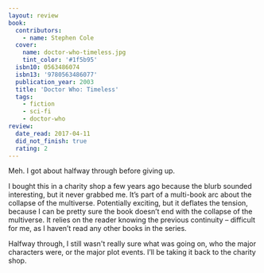 ```yaml
---
layout: review
book:
  contributors:
    - name: Stephen Cole
  cover:
    name: doctor-who-timeless.jpg
    tint_color: '#1f5b95'
  isbn10: 0563486074
  isbn13: '9780563486077'
  publication_year: 2003
  title: 'Doctor Who: Timeless'
  tags:
    - fiction
    - sci-fi
    - doctor-who
review:
  date_read: 2017-04-11
  did_not_finish: true
  rating: 2
---
```


Meh. I got about halfway through before giving up.

I bought this in a charity shop a few years ago because the blurb sounded interesting, but it never grabbed me. It’s part of a multi-book arc about the collapse of the multiverse. Potentially exciting, but it deflates the tension, because I can be pretty sure the book doesn’t end with the collapse of the multiverse. It relies on the reader knowing the previous continuity – difficult for me, as I haven’t read any other books in the series.

Halfway through, I still wasn't really sure what was going on, who the major characters were, or the major plot events. I’ll be taking it back to the charity shop.
